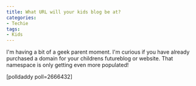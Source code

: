 ```yaml
---
title: What URL will your kids blog be at?
categories:
- Techie
tags:
- Kids
---
```


I'm having a bit of a geek parent moment. I'm curious if you have already purchased a domain for your childrens futureblog or website. That namespace is only getting even more populated!

[polldaddy poll=2666432]

